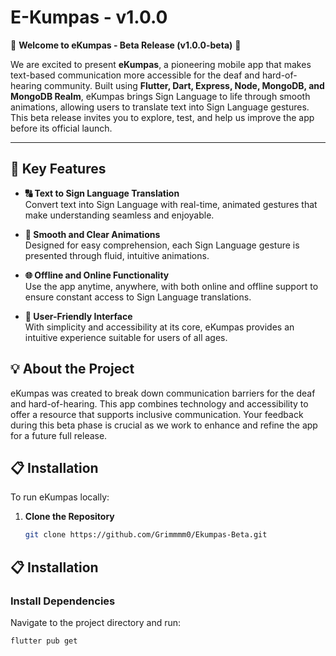 # E-Kumpas - v1.0.0

🎉 **Welcome to eKumpas - Beta Release (v1.0.0-beta)** 🎉

We are excited to present **eKumpas**, a pioneering mobile app that makes text-based communication more accessible for the deaf and hard-of-hearing community. Built using **Flutter, Dart, Express, Node, MongoDB, and MongoDB Realm**, eKumpas brings Sign Language to life through smooth animations, allowing users to translate text into Sign Language gestures. This beta release invites you to explore, test, and help us improve the app before its official launch.

---

## 🚀 Key Features

- **🔠 Text to Sign Language Translation**  
   Convert text into Sign Language with real-time, animated gestures that make understanding seamless and enjoyable.

- **🎥 Smooth and Clear Animations**  
   Designed for easy comprehension, each Sign Language gesture is presented through fluid, intuitive animations.

- **🌐 Offline and Online Functionality**  
   Use the app anytime, anywhere, with both online and offline support to ensure constant access to Sign Language translations.

- **📱 User-Friendly Interface**  
   With simplicity and accessibility at its core, eKumpas provides an intuitive experience suitable for users of all ages.

## 💡 About the Project

eKumpas was created to break down communication barriers for the deaf and hard-of-hearing. This app combines technology and accessibility to offer a resource that supports inclusive communication. Your feedback during this beta phase is crucial as we work to enhance and refine the app for a future full release.

## 📋 Installation

To run eKumpas locally:

1. **Clone the Repository**
   ```bash
   git clone https://github.com/Grimmmm0/Ekumpas-Beta.git

## 📋 Installation

### Install Dependencies
Navigate to the project directory and run:

```bash
flutter pub get



